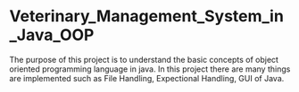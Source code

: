 # Veterinary_Management_System_in_Java_OOP
The purpose of this project is to understand the basic concepts of object oriented programming language in java.
In this project there are many things are implemented such as
File Handling,
Expectional Handling, 
GUI of Java.

